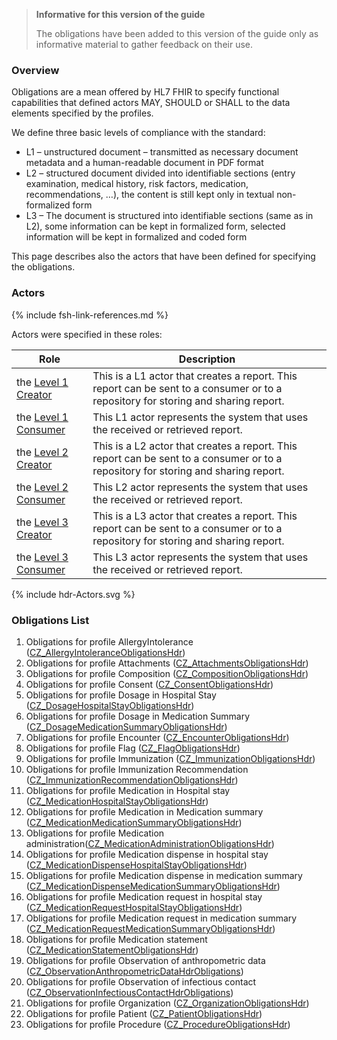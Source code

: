 <div xmlns="http://www.w3.org/1999/xhtml" xmlns:xsi="http://www.w3.org/2001/XMLSchema-instance">
<blockquote class="stu-note">
<b>Informative for this version of the guide</b>
<p>The obligations have been added to this version of the guide only as informative material to gather feedback on their use.</p>
</blockquote>
</div>

### Overview 

Obligations are a mean offered by HL7 FHIR to specify functional capabilities that defined actors MAY, SHOULD or SHALL to the data elements specified by the profiles.

We define three basic levels of compliance with the standard:
- L1 – unstructured document – ​​transmitted as necessary document metadata and a human-readable document in PDF format
- L2 – structured document divided into identifiable sections (entry examination, medical history, risk factors, medication, recommendations, …), the content is still kept only in textual non-formalized form
- L3 – The document is structured into identifiable sections (same as in L2), some information can be kept in formalized form, selected information will be kept in formalized and coded form

This page describes also the actors that have been defined for specifying the obligations.

### Actors

{% include fsh-link-references.md %}

Actors were specified in these roles:

| Role                                                    | Description                                                                                                                          |
| ------------------------------------------------------- | ------------------------------------------------------------------------------------------------------------------------------------ |
| the [Level 1 Creator](ActorDefinition-actor-creator-hdr-L1.html)   | This is a L1 actor that creates a report. This report can be sent to a consumer or to a repository for storing and sharing report. |
| the [Level 1 Consumer](ActorDefinition-actor-consumer-hdr-L1.html) | This L1 actor represents the system that uses the received or retrieved report.                                                                 |
| the [Level 2 Creator](ActorDefinition-actor-creator-hdr-L2.html)   | This is a L2 actor that creates a report. This report can be sent to a consumer or to a repository for storing and sharing report. |
| the [Level 2 Consumer](ActorDefinition-actor-consumer-hdr-L2.html) | This L2 actor represents the system that uses the received or retrieved report.                                                                 |
| the [Level 3 Creator](ActorDefinition-actor-creator-hdr-L3.html)   | This is a L3 actor that creates a report. This report can be sent to a consumer or to a repository for storing and sharing report. |
| the [Level 3 Consumer](ActorDefinition-actor-consumer-hdr-L3.html) | This L3 actor represents the system that uses the received or retrieved report.                                                                 |                                                

<p>{% include hdr-Actors.svg %}</p>

### Obligations List

1. Obligations for profile AllergyIntolerance ([CZ_AllergyIntoleranceObligationsHdr](StructureDefinition-cz-allergyintolerance-obl-hdr.html))
2. Obligations for profile Attachments ([CZ_AttachmentsObligationsHdr](StructureDefinition-cz-attachment-obl-hdr.html))
3. Obligations for profile Composition ([CZ_CompositionObligationsHdr](StructureDefinition-cz-composition-obl-hdr.html))
4. Obligations for profile Consent ([CZ_ConsentObligationsHdr](StructureDefinition-cz-consent-obl-hdr.html))
5. Obligations for profile Dosage in Hospital Stay ([CZ_DosageHospitalStayObligationsHdr](StructureDefinition-cz-dosage-hospitalstay-obl-hdr.html))
6. Obligations for profile Dosage in Medication Summary ([CZ_DosageMedicationSummaryObligationsHdr](StructureDefinition-cz-dosage-medicationsummary-obl-hdr.html))
7. Obligations for profile Encounter ([CZ_EncounterObligationsHdr](StructureDefinition-cz-encounter-obl-hdr.html))
8. Obligations for profile Flag ([CZ_FlagObligationsHdr](StructureDefinition-cz-flag-obl-hdr.html))
9. Obligations for profile Immunization ([CZ_ImmunizationObligationsHdr](StructureDefinition-cz-immunization-obl-hdr.html))
10. Obligations for profile Immunization Recommendation ([CZ_ImmunizationRecommendationObligationsHdr](StructureDefinition-cz-immunizationrecommendation-obl-hdr.html))
11. Obligations for profile Medication in Hospital stay ([CZ_MedicationHospitalStayObligationsHdr](StructureDefinition-cz-medication-hospitalstay-obl-hdr.html))
12. Obligations for profile Medication in Medication summary ([CZ_MedicationMedicationSummaryObligationsHdr](StructureDefinition-cz-medication-medicationsummary-obl-hdr.html))
13. Obligations for profile Medication administration([CZ_MedicationAdministrationObligationsHdr](StructureDefinition-cz-medicationadministration-obl-hdr.html))
14. Obligations for profile Medication dispense in hospital stay ([CZ_MedicationDispenseHospitalStayObligationsHdr](StructureDefinition-cz-medicationdispens-hospitalstay-obl-hdr.html))
15. Obligations for profile Medication dispense in medication summary ([CZ_MedicationDispenseMedicationSummaryObligationsHdr](StructureDefinition-cz-medicationdispens-medicationsummary-obl-hdr.html))
16. Obligations for profile Medication request in hospital stay ([CZ_MedicationRequestHospitalStayObligationsHdr](StructureDefinition-cz-medicationrequest-hospitalstay-obl-hdr.html))
17. Obligations for profile Medication request in medication summary ([CZ_MedicationRequestMedicationSummaryObligationsHdr](StructureDefinition-cz-medicationrequest-medicationsummary-obl-hdr.html))
18. Obligations for profile Medication statement ([CZ_MedicationStatementObligationsHdr](StructureDefinition-cz-medicationstatement-obl-hdr.html))
19. Obligations for profile Observation of anthropometric data ([CZ_ObservationAnthropometricDataHdrObligations](StructureDefinition-cz-observation-anthropometricdata-obl-hdr.html))
20. Obligations for profile Observation of infectious contact ([CZ_ObservationInfectiousContactHdrObligations](StructureDefinition-cz-observation-ic-obl-hdr.html))
21. Obligations for profile Organization ([CZ_OrganizationObligationsHdr](StructureDefinition-cz-organization-obl-hdr.html))
22. Obligations for profile Patient ([CZ_PatientObligationsHdr](StructureDefinition-cz-patient-obl-hdr.html))
23. Obligations for profile Procedure ([CZ_ProcedureObligationsHdr](StructureDefinition-cz-procedure-obl-hdr.html))